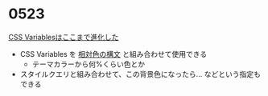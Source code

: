 # 0523

[CSS Variablesはここまで進化した](https://gihyo.jp/article/2025/04/misskey-19)

- CSS Variables を [相対色の構文](https://developer.mozilla.org/ja/docs/Web/CSS/CSS_colors/Relative_colors) と組み合わせて使用できる
  - テーマカラーから何%くらい色とか
- スタイルクエリと組み合わせて、この背景色になったら... などという指定もできる
